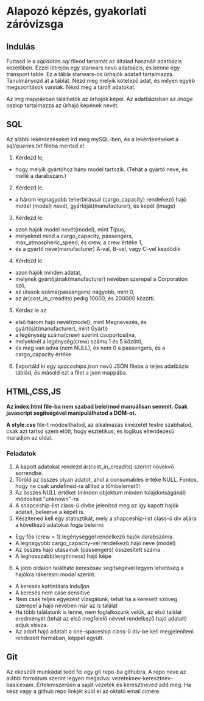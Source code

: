 # Alapozó képzés, gyakorlati záróvizsga

## Indulás
Futtasd le a _sql/datas.sql_ fileod tartamát az általad használt adatbázis kezelőben.
Ezzel létrejön egy starwars nevű adatbázis, és benne egy transport table.
Ez a tábla starwars-os űrhajók adatait tartalmazza.
Tanulmányozd át a táblát. Nézd meg melyik kötelező adat, és milyen egyéb megszorítások vannak. Nézd meg a tárolt adatokat.

Az img mappákban találhatók az űrhajók képei. Az adatbázisban az _image_
oszlop tartalmazza az űrhajó képének nevét.

## SQL
Az alábbi lekérdezéseket írd meg mySQL-ben, és a lekérdezéseket a
_sql/queries.txt_ fileba mentsd el.

1. Kérdezd le, 
* hogy melyik gyártóhoz hány model tartozik. (Tehát a gyártó neve, és mellé a darabszám.)

2. Kérdezd le, 
 * a három legnagyobb teherbírással (cargo_capacity) rendelkező hajó model (model) nevét, gyártóját(manufacturer), és képét (image)
 
3. Kérdezd le 
* azon hajók model nevét(model), mint Típus, 
* melyeknél mind a cargo_capacity, passengers, max_atmospheric_speed, és crew, a crew értéke 1,
* és a gyártó neve(manufacturer) A-val, B-vel, vagy C-vel kezdődik

4. Kérdezd le 
* azon hajók minden adatát, 
* melynek gyártójának(manufacturer) nevében szerepel a Corporation szó, 
* az utasok száma(passangers) nagyobb, mint 0, 
* az ár(cost_in_creadits) pedig 10000, és 200000 közötti.

5. Kérdez le az 
* első három hajó nevét(model), mint Megnevezés, és gyártóját(manufacturer), mint Gyártó 
* a legénység száma(crew) szerint csoportosítva, 
* melyeknél a legénység(crew) száma 1 és 5 közötti, 
* és meg van adva (nem NULL), és nem 0 a passengers, és a cargo_capacity értéke

6. Exportáld ki egy _spaceships.json_ nevű JSON fileba a teljes adatbázis táblád, és másold ezt a filet a json mappába.

## HTML,CSS,JS
__Az index.html file-ba nem szabad beleírnod manuálisan semmit. Csak javascript segítségével manipulálhatod a DOM-ot.__

__A style.css__ file-t módosíthatod, az alkalmazás kinézetét testre szabhatod, csak azt tartsd szem előtt, hogy esztétikus, és logikus elrendezésű maradjon az oldal.

### Feladatok
1. A kapott adatokat rendezd ár(cost_in_creadits) szerint növekvő sorrendbe.
2. Töröld az összes olyan adatot, ahol a consumables értéke NULL. Fontos, hogy ne csak undefined-ra állítsd a tömbelemet!!!
3. Az összes NULL értéket (minden objektum minden tulajdonságánál) módosítsd "unknown"-ra
4. A shapceship-list class-ű divbe jelenítsd meg az így kapott hajók adatait, beleérve a képét is.
5. Készítened kell egy statisztikát, mely a shapceship-list class-ű div aljára a következő adatokat fogja beleírni:
* Egy fős (crew = 1) legénységgel rendelkező hajók darabszáma.
* A legnagyobb cargo_capacity-vel rendelkező hajó neve (model)
* Az összes hajó utasainak (passengers) összesített száma
* A leghosszabb(lengthiness) hajó képe

6. A jobb oldalon található keresősáv segítségével legyen lehetőség a hajókra rákeresni _model_ szerint. 
* A keresés kattintásra induljon
* A keresés nem case sensitive
* Nem csak teljes egyezést vizsgálunk, tehát ha a keresett szöveg szerepel a hajó nevében már az is találat
* Ha több találatunk is lenne, nem foglalkozunk velük, az első találat eredményét (tehát az első megfelelő névvel rendelkező hajó adatait) adjuk vissza.
* Az adott hajó adatait a one-spaceship class-ű div-be kell megjeleníteni rendezett formában, képpel együtt.

## Git
Az ekészült munkádat tedd fel egy git repo-ba githubra. A repo neve az alábbi formátum szerint legyen megadva: vezeteknev-keresztnev-basicexam.
Értelemszerűen a saját vezeték és keresztneved add meg.
Ha kész vagy a github repo linkjét küld el az oktató email címére.
